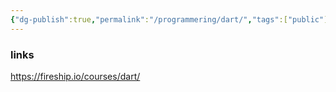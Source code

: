 ```yaml
---
{"dg-publish":true,"permalink":"/programmering/dart/","tags":["public"]}
---
```




### links 
https://fireship.io/courses/dart/